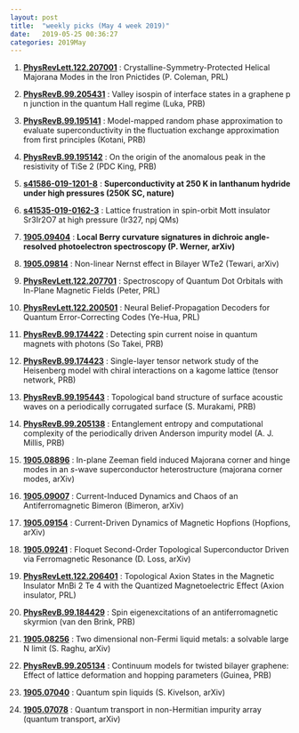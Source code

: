 ```yaml
---
layout: post
title:  "weekly picks (May 4 week 2019)"
date:   2019-05-25 00:36:27
categories: 2019May
---
```



1. **[PhysRevLett.122.207001](https://link.aps.org/doi/10.1103/PhysRevLett.122.207001)** : Crystalline-Symmetry-Protected Helical Majorana Modes in the Iron Pnictides (P. Coleman, PRL)


1. **[PhysRevB.99.205431](https://link.aps.org/doi/10.1103/PhysRevB.99.205431)** : Valley isospin of interface states in a graphene p n junction in the quantum Hall regime (Luka, PRB)

1. **[PhysRevB.99.195141](https://link.aps.org/doi/10.1103/PhysRevB.99.195141)** : Model-mapped random phase approximation to evaluate superconductivity in the fluctuation exchange approximation from first principles (Kotani, PRB)

1. **[PhysRevB.99.195142](https://link.aps.org/doi/10.1103/PhysRevB.99.195142)** : On the origin of the anomalous peak in the resistivity of TiSe 2 (PDC King, PRB)

1. **[s41586-019-1201-8](http://www.nature.com/articles/s41586-019-1201-8)** : **Superconductivity at 250 K in lanthanum hydride under high pressures (250K SC, nature)**


1. **[s41535-019-0162-3](http://www.nature.com/articles/s41535-019-0162-3)** : Lattice frustration in spin-orbit Mott insulator Sr3Ir2O7 at high pressure (Ir327, npj QMs)



1. **[1905.09404](http://arxiv.org/abs/1905.09404)** : **Local Berry curvature signatures in dichroic angle-resolved photoelectron spectroscopy (P. Werner, arXiv)**

1. **[1905.09814](http://arxiv.org/abs/1905.09814)** : Non-linear Nernst effect in Bilayer WTe2 (Tewari, arXiv)


1. **[PhysRevLett.122.207701](https://link.aps.org/doi/10.1103/PhysRevLett.122.207701)** : Spectroscopy of Quantum Dot Orbitals with In-Plane Magnetic Fields (Peter, PRL)

1. **[PhysRevLett.122.200501](https://link.aps.org/doi/10.1103/PhysRevLett.122.200501)** : Neural Belief-Propagation Decoders for Quantum Error-Correcting Codes (Ye-Hua, PRL)

1. **[PhysRevB.99.174422](https://link.aps.org/doi/10.1103/PhysRevB.99.174422)** : Detecting spin current noise in quantum magnets with photons (So Takei, PRB) 

1. **[PhysRevB.99.174423](https://link.aps.org/doi/10.1103/PhysRevB.99.174423)** : Single-layer tensor network study of the Heisenberg model with chiral interactions on a kagome lattice (tensor network, PRB)

1. **[PhysRevB.99.195443](https://link.aps.org/doi/10.1103/PhysRevB.99.195443)** : Topological band structure of surface acoustic waves on a periodically corrugated surface (S. Murakami, PRB)

1. **[PhysRevB.99.205138](https://link.aps.org/doi/10.1103/PhysRevB.99.205138)** : Entanglement entropy and computational complexity of the periodically driven Anderson impurity model (A. J. Millis, PRB)

1. **[1905.08896](http://arxiv.org/abs/1905.08896)** : In-plane Zeeman field induced Majorana corner and hinge modes in an $s$-wave superconductor heterostructure (majorana corner modes, arXiv)

1. **[1905.09007](http://arxiv.org/abs/1905.09007)** : Current-Induced Dynamics and Chaos of an Antiferromagnetic Bimeron (Bimeron, arXiv)

1. **[1905.09154](http://arxiv.org/abs/1905.09154)** : Current-Driven Dynamics of Magnetic Hopfions (Hopfions, arXiv)

1. **[1905.09241](http://arxiv.org/abs/1905.09241)** : Floquet Second-Order Topological Superconductor Driven via Ferromagnetic Resonance (D. Loss, arXiv)


1. **[PhysRevLett.122.206401](https://link.aps.org/doi/10.1103/PhysRevLett.122.206401)** : Topological Axion States in the Magnetic Insulator MnBi 2 Te 4 with the Quantized Magnetoelectric Effect (Axion insulator, PRL)

1. **[PhysRevB.99.184429](https://link.aps.org/doi/10.1103/PhysRevB.99.184429)** : Spin eigenexcitations of an antiferromagnetic skyrmion (van den Brink, PRB)


1. **[1905.08256](http://arxiv.org/abs/1905.08256)** : Two dimensional non-Fermi liquid metals: a solvable large N limit (S. Raghu, arXiv)


1. **[PhysRevB.99.205134](https://link.aps.org/doi/10.1103/PhysRevB.99.205134)** : Continuum models for twisted bilayer graphene: Effect of lattice deformation and hopping parameters (Guinea, PRB)



1. **[1905.07040](https://arxiv.org/abs/1905.07040)** : Quantum spin liquids (S. Kivelson, arXiv)

1. **[1905.07078](http://arxiv.org/abs/1905.07078)** : Quantum transport in non-Hermitian impurity array (quantum transport, arXiv)











